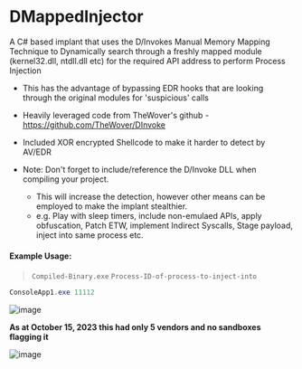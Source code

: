 # DMappedInjector
A C# based implant that uses the D/Invokes Manual Memory Mapping Technique to Dynamically search through a freshly mapped module (kernel32.dll, ntdll.dll etc) for the required API address to perform Process Injection

 * This has the advantage of bypassing EDR hooks that are looking through the original modules for 'suspicious' calls
 
 * Heavily leveraged code from TheWover's github - https://github.com/TheWover/DInvoke
 
 * Included XOR encrypted Shellcode to make it harder to detect by AV/EDR

 * Note: Don't forget to include/reference the D/Invoke DLL when compiling your project.
    * This will increase the detection, however other means can be employed to make the implant stealthier.
    * e.g. Play with sleep timers, include non-emulaed APIs, apply obfuscation, Patch ETW, implement Indirect Syscalls, Stage payload, inject into same process etc.


#### Example Usage:
>`Compiled-Binary.exe` `Process-ID-of-process-to-inject-into`

```PowerShell
ConsoleApp1.exe 11112
```

![image](https://github.com/anans3-gh/DMappedInjector/assets/57995347/24c4374a-97f7-4af3-bbae-9b4dde590c8d)


**As at October 15, 2023 this had only 5 vendors and no sandboxes flagging it**

![image](https://github.com/anans3-gh/DMappedInjector/assets/57995347/1a5ddf4e-657b-4d01-af5d-cd813bc5dd2f)


